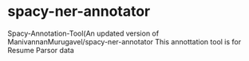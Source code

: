 # spacy-ner-annotator
Spacy-Annotation-Tool(An updated version of ManivannanMurugavel/spacy-ner-annotator
This annottation tool is for Resume Parsor data
